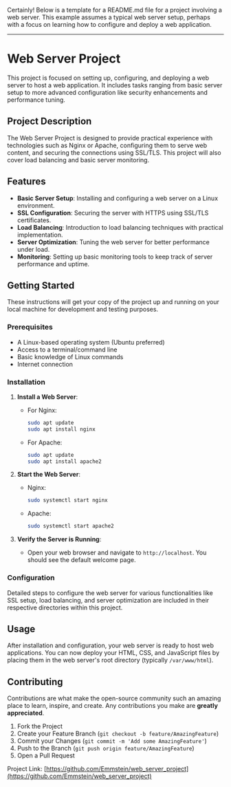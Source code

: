 Certainly! Below is a template for a README.md file for a project involving a web server. This example assumes a typical web server setup, perhaps with a focus on learning how to configure and deploy a web application.

---

# Web Server Project

This project is focused on setting up, configuring, and deploying a web server to host a web application. It includes tasks ranging from basic server setup to more advanced configuration like security enhancements and performance tuning.

## Project Description

The Web Server Project is designed to provide practical experience with technologies such as Nginx or Apache, configuring them to serve web content, and securing the connections using SSL/TLS. This project will also cover load balancing and basic server monitoring.

## Features

- **Basic Server Setup**: Installing and configuring a web server on a Linux environment.
- **SSL Configuration**: Securing the server with HTTPS using SSL/TLS certificates.
- **Load Balancing**: Introduction to load balancing techniques with practical implementation.
- **Server Optimization**: Tuning the web server for better performance under load.
- **Monitoring**: Setting up basic monitoring tools to keep track of server performance and uptime.

## Getting Started

These instructions will get your copy of the project up and running on your local machine for development and testing purposes.

### Prerequisites

- A Linux-based operating system (Ubuntu preferred)
- Access to a terminal/command line
- Basic knowledge of Linux commands
- Internet connection

### Installation

1. **Install a Web Server**:
   - For Nginx:
     ```bash
     sudo apt update
     sudo apt install nginx
     ```
   - For Apache:
     ```bash
     sudo apt update
     sudo apt install apache2
     ```

2. **Start the Web Server**:
   - Nginx:
     ```bash
     sudo systemctl start nginx
     ```
   - Apache:
     ```bash
     sudo systemctl start apache2
     ```

3. **Verify the Server is Running**:
   - Open your web browser and navigate to `http://localhost`. You should see the default welcome page.

### Configuration

Detailed steps to configure the web server for various functionalities like SSL setup, load balancing, and server optimization are included in their respective directories within this project.

## Usage

After installation and configuration, your web server is ready to host web applications. You can now deploy your HTML, CSS, and JavaScript files by placing them in the web server's root directory (typically `/var/www/html`).

## Contributing

Contributions are what make the open-source community such an amazing place to learn, inspire, and create. Any contributions you make are **greatly appreciated**.

1. Fork the Project
2. Create your Feature Branch (`git checkout -b feature/AmazingFeature`)
3. Commit your Changes (`git commit -m 'Add some AmazingFeature'`)
4. Push to the Branch (`git push origin feature/AmazingFeature`)
5. Open a Pull Request

Project Link: [https://github.com/Emmstein/web_server_project](https://github.com/Emmstein/web_server_project)
